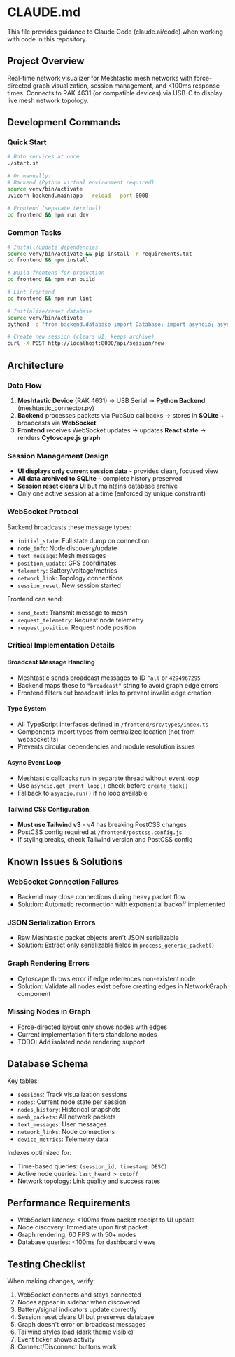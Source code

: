 # CLAUDE.md

This file provides guidance to Claude Code (claude.ai/code) when working with code in this repository.

## Project Overview

Real-time network visualizer for Meshtastic mesh networks with force-directed graph visualization, session management, and <100ms response times. Connects to RAK 4631 (or compatible devices) via USB-C to display live mesh network topology.

## Development Commands

### Quick Start
```bash
# Both services at once
./start.sh

# Or manually:
# Backend (Python virtual environment required)
source venv/bin/activate
uvicorn backend.main:app --reload --port 8000

# Frontend (separate terminal)
cd frontend && npm run dev
```

### Common Tasks
```bash
# Install/update dependencies
source venv/bin/activate && pip install -r requirements.txt
cd frontend && npm install

# Build frontend for production
cd frontend && npm run build

# Lint frontend
cd frontend && npm run lint

# Initialize/reset database
source venv/bin/activate
python3 -c "from backend.database import Database; import asyncio; asyncio.run(Database().initialize())"

# Create new session (clears UI, keeps archive)
curl -X POST http://localhost:8000/api/session/new
```

## Architecture

### Data Flow
1. **Meshtastic Device** (RAK 4631) → USB Serial → **Python Backend** (meshtastic_connector.py)
2. **Backend** processes packets via PubSub callbacks → stores in **SQLite** + broadcasts via **WebSocket**
3. **Frontend** receives WebSocket updates → updates **React state** → renders **Cytoscape.js graph**

### Session Management Design
- **UI displays only current session data** - provides clean, focused view
- **All data archived to SQLite** - complete history preserved
- **Session reset clears UI** but maintains database archive
- Only one active session at a time (enforced by unique constraint)

### WebSocket Protocol
Backend broadcasts these message types:
- `initial_state`: Full state dump on connection
- `node_info`: Node discovery/update
- `text_message`: Mesh messages
- `position_update`: GPS coordinates
- `telemetry`: Battery/voltage/metrics
- `network_link`: Topology connections
- `session_reset`: New session started

Frontend can send:
- `send_text`: Transmit message to mesh
- `request_telemetry`: Request node telemetry
- `request_position`: Request node position

### Critical Implementation Details

#### Broadcast Message Handling
- Meshtastic sends broadcast messages to ID `^all` or `4294967295`
- Backend maps these to `"broadcast"` string to avoid graph edge errors
- Frontend filters out broadcast links to prevent invalid edge creation

#### Type System
- All TypeScript interfaces defined in `/frontend/src/types/index.ts`
- Components import types from centralized location (not from websocket.ts)
- Prevents circular dependencies and module resolution issues

#### Async Event Loop
- Meshtastic callbacks run in separate thread without event loop
- Use `asyncio.get_event_loop()` check before `create_task()`
- Fallback to `asyncio.run()` if no loop available

#### Tailwind CSS Configuration
- **Must use Tailwind v3** - v4 has breaking PostCSS changes
- PostCSS config required at `/frontend/postcss.config.js`
- If styling breaks, check Tailwind version and PostCSS config

## Known Issues & Solutions

### WebSocket Connection Failures
- Backend may close connections during heavy packet flow
- Solution: Automatic reconnection with exponential backoff implemented

### JSON Serialization Errors
- Raw Meshtastic packet objects aren't JSON serializable
- Solution: Extract only serializable fields in `process_generic_packet()`

### Graph Rendering Errors
- Cytoscape throws error if edge references non-existent node
- Solution: Validate all nodes exist before creating edges in NetworkGraph component

### Missing Nodes in Graph
- Force-directed layout only shows nodes with edges
- Current implementation filters standalone nodes
- TODO: Add isolated node rendering support

## Database Schema

Key tables:
- `sessions`: Track visualization sessions
- `nodes`: Current node state per session
- `nodes_history`: Historical snapshots
- `mesh_packets`: All network packets
- `text_messages`: User messages
- `network_links`: Node connections
- `device_metrics`: Telemetry data

Indexes optimized for:
- Time-based queries: `(session_id, timestamp DESC)`
- Active node queries: `last_heard > cutoff`
- Network topology: Link quality and success rates

## Performance Requirements

- WebSocket latency: <100ms from packet receipt to UI update
- Node discovery: Immediate upon first packet
- Graph rendering: 60 FPS with 50+ nodes
- Database queries: <100ms for dashboard views

## Testing Checklist

When making changes, verify:
1. WebSocket connects and stays connected
2. Nodes appear in sidebar when discovered
3. Battery/signal indicators update correctly
4. Session reset clears UI but preserves database
5. Graph doesn't error on broadcast messages
6. Tailwind styles load (dark theme visible)
7. Event ticker shows activity
8. Connect/Disconnect buttons work